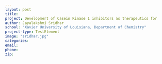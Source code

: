 ```yaml
---
layout: post
title:
project: Development of Casein Kinase 1 inhibitors as therapeutics for Alzheimer's disease
author: Jayalakshmi Sridhar
school: "Xavier University of Louisiana, Department of Chemistry"
project-type: TestElement
image: "sridhar.jpg"
categories:
email:
phone:
zip:
---
```

